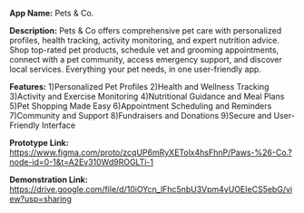 **App Name:** Pets & Co.

**Description:** Pets & Co offers comprehensive pet care with personalized profiles, health tracking, activity monitoring, and expert nutrition advice. Shop top-rated pet products, schedule vet and grooming appointments, connect with a pet community, access emergency support, and discover local services. Everything your pet needs, in one user-friendly app.

**Features:**
1)Personalized Pet Profiles
2)Health and Wellness Tracking
3)Activity and Exercise Monitoring
4)Nutritional Guidance and Meal Plans
5)Pet Shopping Made Easy
6)Appointment Scheduling and Reminders
7)Community and Support
8)Fundraisers and Donations
9)Secure and User-Friendly Interface

**Prototype Link:**
https://www.figma.com/proto/zcqUP6mRyXETolx4hsFhnP/Paws-%26-Co.?node-id=0-1&t=A2Ev310Wd9ROGLTi-1

**Demonstration Link:**
https://drive.google.com/file/d/10iOYcn_lFhc5nbU3Vpm4yUOEIeCS5ebG/view?usp=sharing
